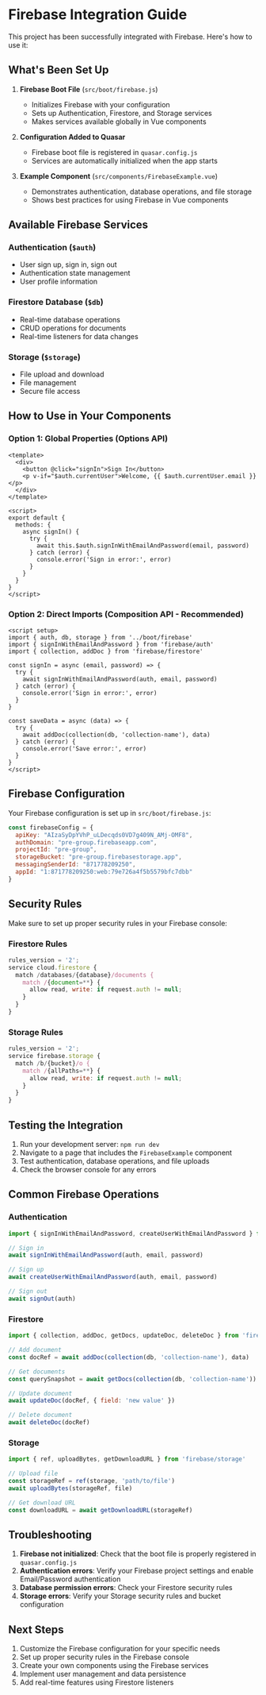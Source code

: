 # Firebase Integration Guide

This project has been successfully integrated with Firebase. Here's how to use it:

## What's Been Set Up

1. **Firebase Boot File** (`src/boot/firebase.js`)
   - Initializes Firebase with your configuration
   - Sets up Authentication, Firestore, and Storage services
   - Makes services available globally in Vue components

2. **Configuration Added to Quasar**
   - Firebase boot file is registered in `quasar.config.js`
   - Services are automatically initialized when the app starts

3. **Example Component** (`src/components/FirebaseExample.vue`)
   - Demonstrates authentication, database operations, and file storage
   - Shows best practices for using Firebase in Vue components

## Available Firebase Services

### Authentication (`$auth`)
- User sign up, sign in, sign out
- Authentication state management
- User profile information

### Firestore Database (`$db`)
- Real-time database operations
- CRUD operations for documents
- Real-time listeners for data changes

### Storage (`$storage`)
- File upload and download
- File management
- Secure file access

## How to Use in Your Components

### Option 1: Global Properties (Options API)
```vue
<template>
  <div>
    <button @click="signIn">Sign In</button>
    <p v-if="$auth.currentUser">Welcome, {{ $auth.currentUser.email }}</p>
  </div>
</template>

<script>
export default {
  methods: {
    async signIn() {
      try {
        await this.$auth.signInWithEmailAndPassword(email, password)
      } catch (error) {
        console.error('Sign in error:', error)
      }
    }
  }
}
</script>
```

### Option 2: Direct Imports (Composition API - Recommended)
```vue
<script setup>
import { auth, db, storage } from '../boot/firebase'
import { signInWithEmailAndPassword } from 'firebase/auth'
import { collection, addDoc } from 'firebase/firestore'

const signIn = async (email, password) => {
  try {
    await signInWithEmailAndPassword(auth, email, password)
  } catch (error) {
    console.error('Sign in error:', error)
  }
}

const saveData = async (data) => {
  try {
    await addDoc(collection(db, 'collection-name'), data)
  } catch (error) {
    console.error('Save error:', error)
  }
}
</script>
```

## Firebase Configuration

Your Firebase configuration is set up in `src/boot/firebase.js`:

```javascript
const firebaseConfig = {
  apiKey: "AIzaSyDpYVhP_uLDecqds0VD7g409N_AMj-OMF8",
  authDomain: "pre-group.firebaseapp.com",
  projectId: "pre-group",
  storageBucket: "pre-group.firebasestorage.app",
  messagingSenderId: "871778209250",
  appId: "1:871778209250:web:79e726a4f5b5579bfc7dbb"
}
```

## Security Rules

Make sure to set up proper security rules in your Firebase console:

### Firestore Rules
```javascript
rules_version = '2';
service cloud.firestore {
  match /databases/{database}/documents {
    match /{document=**} {
      allow read, write: if request.auth != null;
    }
  }
}
```

### Storage Rules
```javascript
rules_version = '2';
service firebase.storage {
  match /b/{bucket}/o {
    match /{allPaths=**} {
      allow read, write: if request.auth != null;
    }
  }
}
```

## Testing the Integration

1. Run your development server: `npm run dev`
2. Navigate to a page that includes the `FirebaseExample` component
3. Test authentication, database operations, and file uploads
4. Check the browser console for any errors

## Common Firebase Operations

### Authentication
```javascript
import { signInWithEmailAndPassword, createUserWithEmailAndPassword } from 'firebase/auth'

// Sign in
await signInWithEmailAndPassword(auth, email, password)

// Sign up
await createUserWithEmailAndPassword(auth, email, password)

// Sign out
await signOut(auth)
```

### Firestore
```javascript
import { collection, addDoc, getDocs, updateDoc, deleteDoc } from 'firebase/firestore'

// Add document
const docRef = await addDoc(collection(db, 'collection-name'), data)

// Get documents
const querySnapshot = await getDocs(collection(db, 'collection-name'))

// Update document
await updateDoc(docRef, { field: 'new value' })

// Delete document
await deleteDoc(docRef)
```

### Storage
```javascript
import { ref, uploadBytes, getDownloadURL } from 'firebase/storage'

// Upload file
const storageRef = ref(storage, 'path/to/file')
await uploadBytes(storageRef, file)

// Get download URL
const downloadURL = await getDownloadURL(storageRef)
```

## Troubleshooting

1. **Firebase not initialized**: Check that the boot file is properly registered in `quasar.config.js`
2. **Authentication errors**: Verify your Firebase project settings and enable Email/Password authentication
3. **Database permission errors**: Check your Firestore security rules
4. **Storage errors**: Verify your Storage security rules and bucket configuration

## Next Steps

1. Customize the Firebase configuration for your specific needs
2. Set up proper security rules in the Firebase console
3. Create your own components using the Firebase services
4. Implement user management and data persistence
5. Add real-time features using Firestore listeners
